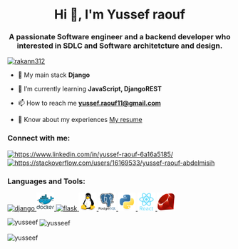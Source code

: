 <h1 align="center">Hi 👋, I'm Yussef raouf</h1>
<h3 align="center">A passionate Software engineer and a backend developer who interested in SDLC and Software architetcture and design.</h3>



<p align="left"> <a href="https://twitter.com/rakann312" target="blank"><img src="https://img.shields.io/twitter/follow/rakann312?logo=twitter&style=for-the-badge" alt="rakann312" /></a> </p>

- 🔭 My main stack **Django**

- 🌱 I’m currently learning **JavaScript, DjangoREST**

- 📫 How to reach me **yussef.raouf11@gmail.com**

- 📄 Know about my experiences [My resume](https://drive.google.com/file/d/1bqBWcfk5qjuz3XjCyuH-PePZzppRIw39/view?usp=share_link)



<h3 align="left">Connect with me:</h3>
<p align="left">

<a href="https://linkedin.com/in/https://www.linkedin.com/in/yussef-raouf-6a16a5185/" target="blank"><img align="center" src="https://raw.githubusercontent.com/rahuldkjain/github-profile-readme-generator/master/src/images/icons/Social/linked-in-alt.svg" alt="https://www.linkedin.com/in/yussef-raouf-6a16a5185/" height="30" width="40" /></a>
<a href="https://stackoverflow.com/users/16169533/yussef-raouf-abdelmisih" target="blank"><img align="center" src="https://raw.githubusercontent.com/rahuldkjain/github-profile-readme-generator/master/src/images/icons/Social/stack-overflow.svg" alt="https://stackoverflow.com/users/16169533/yussef-raouf-abdelmisih" height="30" width="40" /></a>
</p>

<h3 align="left">Languages and Tools:</h3>
<p align="left"> <a href="https://www.djangoproject.com/" target="_blank" rel="noreferrer"> <img src="https://cdn.worldvectorlogo.com/logos/django.svg" alt="django" width="40" height="40"/> </a> <a href="https://www.docker.com/" target="_blank" rel="noreferrer"> <img src="https://raw.githubusercontent.com/devicons/devicon/master/icons/docker/docker-original-wordmark.svg" alt="docker" width="40" height="40"/> </a> <a href="https://flask.palletsprojects.com/" target="_blank" rel="noreferrer"> <img src="https://www.vectorlogo.zone/logos/pocoo_flask/pocoo_flask-icon.svg" alt="flask" width="40" height="40"/> </a> <a href="https://www.linux.org/" target="_blank" rel="noreferrer"> <img src="https://raw.githubusercontent.com/devicons/devicon/master/icons/linux/linux-original.svg" alt="linux" width="40" height="40"/> </a> <a href="https://www.postgresql.org" target="_blank" rel="noreferrer"> <img src="https://raw.githubusercontent.com/devicons/devicon/master/icons/postgresql/postgresql-original-wordmark.svg" alt="postgresql" width="40" height="40"/> </a> <a href="https://www.python.org" target="_blank" rel="noreferrer"> <img src="https://raw.githubusercontent.com/devicons/devicon/master/icons/python/python-original.svg" alt="python" width="40" height="40"/> </a> <a href="https://reactjs.org/" target="_blank" rel="noreferrer"> <img src="https://raw.githubusercontent.com/devicons/devicon/master/icons/react/react-original-wordmark.svg" alt="react" width="40" height="40"/> </a> <a href="https://www.ruby-lang.org/en/" target="_blank" rel="noreferrer"> <img src="https://raw.githubusercontent.com/devicons/devicon/master/icons/ruby/ruby-original.svg" alt="ruby" width="40" height="40"/> </a> </p>

<p><img align="left" src="https://github-readme-stats.vercel.app/api/top-langs?username=yusseef&show_icons=true&locale=en&layout=compact" alt="yusseef" /></p>

<p>&nbsp;<img align="center" src="https://github-readme-stats.vercel.app/api?username=yusseef&show_icons=true&locale=en" alt="yusseef" /></p>

<p><img align="center" src="https://github-readme-streak-stats.herokuapp.com/?user=yusseef&" alt="yusseef" /></p>
